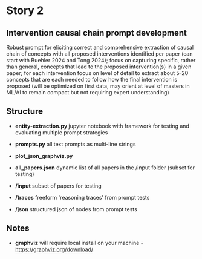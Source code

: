 # Story 2

## Intervention causal chain prompt development

Robust prompt for eliciting correct and comprehensive extraction of causal chain of concepts with all proposed interventions identified per paper (can start with Buehler 2024 and Tong 2024); focus on capturing specific, rather than general, concepts that lead to the proposed intervention(s) in a given paper; for each intervention focus on level of detail to extract about 5-20 concepts that are each needed to follow how the final intervention is proposed (will be optimized on first data, may orient at level of masters in ML/AI to remain compact but not requiring expert understanding)

## Structure

- **entity-extraction.py** jupyter notebook with framework for testing and evaluating multiple prompt strategies
- **prompts.py** all text prompts as multi-line strings
- **plot_json_graphviz.py** 

- **all_papers.json** dynamic list of all papers in the /input folder (subset for testing)

- **/input** subset of papers for testing
- **/traces** freeform 'reasoning traces' from prompt tests
- **/json** structured json of nodes from prompt tests

## Notes

- **graphviz** will require local install on your machine -  https://graphviz.org/download/
